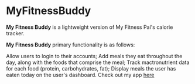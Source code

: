 # MyFitnessBuddy

**My Fitness Buddy** is a lightweight version of My Fitness Pal's calorie tracker.

**My Fitness Buddy** primary functionality is as follows:

Allow users to login to their accounts;
Add meals they eat throughout the day, along with the foods that comprise the meal;
Track mactronutrient data for each food (protein, carbohydrates, fat);
Display meals the user has eaten today on the user's dashboard.
Check out my app [here](http://fitnessbuddy-ra.herokuapp.com/)

